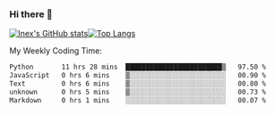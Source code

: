 ### Hi there 👋
[![lnex's GitHub stats](https://github-readme-stats.vercel.app/api?username=lnexenl&count_private=true&show_icons=true)](https://github.com/anuraghazra/github-readme-stats)[![Top Langs](https://github-readme-stats.vercel.app/api/top-langs/?username=lnexenl&layout=compact&langs_count=8&exclude_repo=32-bit-MIPS-CPU)](https://github.com/anuraghazra/github-readme-stats)

My Weekly Coding Time:
<!--START_SECTION:waka-->

```txt
Python       11 hrs 28 mins  ████████████████████████▒   97.50 %
JavaScript   0 hrs 6 mins    ▒░░░░░░░░░░░░░░░░░░░░░░░░   00.90 %
Text         0 hrs 6 mins    ▒░░░░░░░░░░░░░░░░░░░░░░░░   00.80 %
unknown      0 hrs 5 mins    ▒░░░░░░░░░░░░░░░░░░░░░░░░   00.73 %
Markdown     0 hrs 1 mins    ░░░░░░░░░░░░░░░░░░░░░░░░░   00.07 %
```

<!--END_SECTION:waka-->
